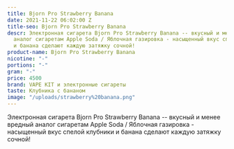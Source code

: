 ```yaml
---
title: Bjorn Pro Strawberry Banana
date: 2021-11-22 06:02:00 Z
title-seo: Bjorn Pro Strawberry Banana
descr: Электронная сигарета Bjorn Pro Strawberry Banana -- вкусный и менее вредный
  аналог сигаретам Apple Soda / Яблочная газировка - насыщенный вкус спелой клубники
  и банана сделают каждую затяжку сочной!
product-name: Bjorn Pro Strawberry Banana
nicotine: "-"
portions: "-"
gram: "-"
price: 4500
brand: VAPE KIT и электронные сигареты
taste: Клубника с бананом
image: "/uploads/strawberry%20banana.png"
---
```


Электронная сигарета Bjorn Pro Strawberry Banana -- вкусный и менее вредный аналог сигаретам Apple Soda / Яблочная газировка - насыщенный вкус спелой клубники и банана сделают каждую затяжку сочной!